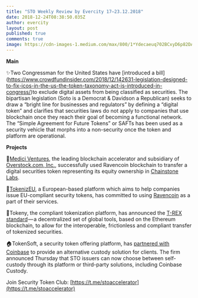 ```yaml
---
title: "STO Weekly Review by Evercity 17–23.12.2018"
date: 2018-12-24T08:38:50.035Z
author: evercity
layout: post
published: true
comments: true
image: https://cdn-images-1.medium.com/max/800/1*Ydecaeuq702BCxyD6p82DA.png
---
```



**Main**

✨Two Congressman for the United States have [introduced a bill] (https://www.crowdfundinsider.com/2018/12/142631-legislation-designed-to-fix-icos-in-the-us-the-token-taxonomy-act-is-introduced-in-congress/)to exclude digital assets from being classified as securities. The bipartisan legislation (Soto is a Democrat &amp; Davidson a Republican) seeks to draw a “bright line for businesses and regulators” by defining a “digital token” and clarifies that securities laws do not apply to companies that use blockchain once they reach their goal of becoming a functional network. The “Simple Agreement for Future Tokens” or SAFTs has been used as a security vehicle that morphs into a non-security once the token and platform are operational.

**Projects**

🐧[Medici Ventures,](https://www.mediciventures.com/) the leading blockchain accelerator and subsidiary of [Overstock.com, Inc.](https://www.overstock.com/), successfully used Ravencoin blockchain to transfer a digital securities token representing its equity ownership in [Chainstone Labs](http://www.chainstonelabs.com/).

🤝[TokenizEU](https://tokenizeu.com/), a European-based platform which aims to help companies issue EU-compliant security tokens, has committed to using [Ravencoin](https://ravencoin.org/) as a part of their services.

🦖Tokeny, the compliant tokenization platform, has announced the [T-REX standard](https://medium.com/tokeny/t-rex-the-token-standard-for-tokenized-securities-7e8f6c51b963) — a decentralized set of global tools, based on the Ethereum blockchain, to allow for the interoperable, frictionless and compliant transfer of tokenized securities.

🏠TokenSoft, a security token offering platform, has [partnered with Coinbase](https://www.coindesk.com/tokensoft-to-offer-coinbase-custody-as-sto-client-option) to provide an alternative custody solution for clients. The firm announced Thursday that STO issuers can now choose between self-custody through its platform or third-party solutions, including Coinbase Custody.

Join Security Token Club: [https://t.me/stoaccelerator](https://t.me/stoaccelerator)

